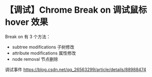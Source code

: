 # 【调试】Chrome Break on 调试鼠标 hover 效果

Break on 有 3 个方法：

- subtree modifications 子树修改
- attribute modifications 属性修改
- node removal 节点删除

调试事件
https://blog.csdn.net/qq_26563299/article/details/88988474